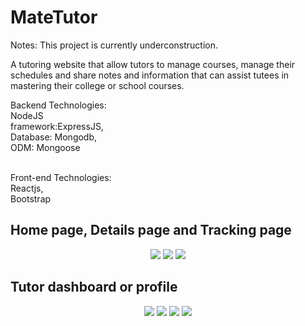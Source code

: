 # MateTutor

Notes: This project is currently underconstruction.

A tutoring website that allow tutors to manage courses, manage their schedules and share notes and information that can assist tutees in mastering their college or school courses.

Backend Technologies:<br/>
NodeJS<br/>
framework:ExpressJS,<br/>
Database: Mongodb,<br/>
ODM: Mongoose<br/><br/>

Front-end Technologies:<br/>
Reactjs,<br/>
Bootstrap<br/>

<h2>Home page, Details page and Tracking page</h2>
<p align="center">
  <img src="https://github.com/Siyabongahenry/Project-Images/blob/main/MateTutor/i1.png"/>
  <img src="https://github.com/Siyabongahenry/Project-Images/blob/main/MateTutor/i2.png"/>
  <img src="https://github.com/Siyabongahenry/Project-Images/blob/main/MateTutor/i3.png"/>
 </p>
 <h2>Tutor dashboard or profile</h2>
 <p align="center">
    <img src="https://github.com/Siyabongahenry/Project-Images/blob/main/MateTutor/i4.png"/>
    <img src="https://github.com/Siyabongahenry/Project-Images/blob/main/MateTutor/i5.png"/>
    <img src="https://github.com/Siyabongahenry/Project-Images/blob/main/MateTutor/i6.png"/>
    <img src="https://github.com/Siyabongahenry/Project-Images/blob/main/MateTutor/i7.png"/>
  </p>

